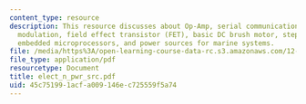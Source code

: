 ```yaml
---
content_type: resource
description: This resource discusses about Op-Amp, serial communications, pulse width
  modulation, field effect transistor (FET), basic DC brush motor, stepper motors,
  embedded microprocessors, and power sources for marine systems.
file: /media/https%3A/open-learning-course-data-rc.s3.amazonaws.com/12-097-chemical-investigations-of-boston-harbor-january-iap-2006/45c751991acfa009146ec725559f5a74_elect_n_pwr_src.pdf
file_type: application/pdf
resourcetype: Document
title: elect_n_pwr_src.pdf
uid: 45c75199-1acf-a009-146e-c725559f5a74
---
```

